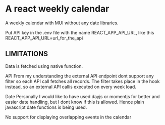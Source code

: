 # A react weekly calendar

A weekly calendar with MUI without any date libraries.

Put API key in the .env file with the name REACT_APP_API_URL, like this REACT_APP_API_URL=url_for_the_api

## LIMITATIONS

Data is fetched using native function.

API
From my understanding the external API endpoint dont support any filter so each API call fetches all records. The filter takes place in the hook instead, so an external API callis executed on every week load.

Date
Personally I would like to have used dayjs or momentjs for better and easier date handling, but I dont know if this is allowed. Hence plain javascript date functions is being used.

No support for displaying overlapping events in the calendar
